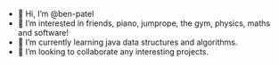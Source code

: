 - 👋 Hi, I’m @ben-patel
- 👀 I’m interested in friends, piano, jumprope, the gym, physics, maths and software! 
- 🌱 I’m currently learning java data structures and algorithms.
- 💞️ I’m looking to collaborate any interesting projects.

<!---
ben-patel/ben-patel is a ✨ special ✨ repository because its `README.md` (this file) appears on your GitHub profile.
You can click the Preview link to take a look at your changes.
--->
<!-- im guessing this is a comment??
---> 

